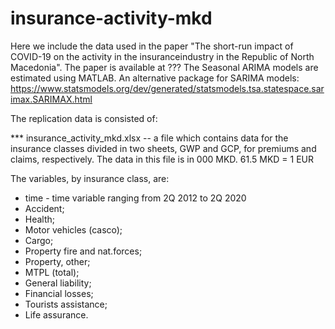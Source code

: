 # insurance-activity-mkd


Here we include the data used in the paper "The short-run impact of COVID-19 on the activity in the insuranceindustry in the Republic of North Macedonia". 
The paper is available at ???
The Seasonal ARIMA models are estimated using MATLAB. 
An alternative package for SARIMA models: https://www.statsmodels.org/dev/generated/statsmodels.tsa.statespace.sarimax.SARIMAX.html 

The replication data is consisted of:

*** insurance_activity_mkd.xlsx -- a file which contains data for the insurance classes divided in two sheets, GWP and GCP, for premiums and claims, respectively.  The data in this file is in 000 MKD. 61.5 MKD = 1 EUR

The variables, by insurance class, are:

* time - time variable ranging from 2Q 2012 to 2Q 2020
* Accident;
* Health;
* Motor vehicles (casco);
* Cargo; 
* Property fire and nat.forces;
* Property, other;
* MTPL (total);
* General liability;
* Financial losses;
* Tourists assistance;
* Life assurance.

